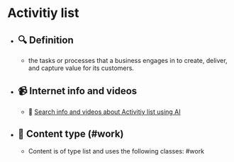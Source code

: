 # Activitiy list
- ## 🔍 Definition
  - the tasks or processes that a business engages in to create, deliver, and capture value for its customers.
- ## 📹 Internet info and videos
  - 🤖 [Search info and videos about Activitiy list using AI](https://www.perplexity.ai/search?q=videos+about+Activitiy+list:+the+tasks+or+processes+that+a+business+engages+in+to+create,+deliver,+and+capture+value+for+its+customers.
)
- ## 📰 Content type (#work)
  - Content is of type list and uses the following classes: #work

